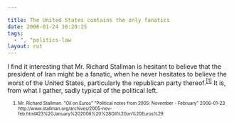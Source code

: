 ```yaml
---

title: The United States contains the only fanatics
date: 2006-01-24 16:20:25
tags:
  - ", "politics-law
layout: rut
---
```



<p>I find it interesting that Mr. Richard Stallman is hesitant to believe that the president of Iran might be a fanatic, when he never hesitates to believe the worst of the United States, particularly the republican party thereof.<sup><a href="http://www.stallman.org/archives/2005-nov-feb.html#23%20January%202006%20%28Oil%20on%20Euros%29" title="Oil on Euros">[1]</a></sup> It is, from what I gather, sadly typical of the political left.</p>  <ol><font size="-2"><li><font size="-2">Mr. Richard Stallman.  "Oil on Euros" "Political notes from 2005: November - February" 2006-01-23 http://www.stallman.org/archives/2005-nov-feb.html#23%20January%202006%20%28Oil%20on%20Euros%29 </font></li></font></ol>

